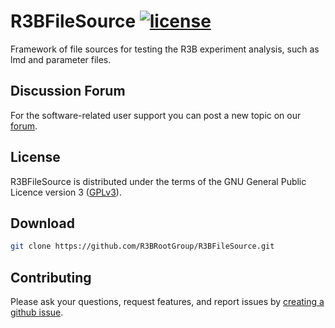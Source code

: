 # R3BFileSource [![license](https://alfa-ci.gsi.de/shields/badge/license-GPL--3.0-orange.svg)](COPYRIGHT)
Framework of file sources for testing the R3B experiment analysis, such as lmd and parameter files.

## Discussion Forum
For the software-related user support you can post a new topic on our [forum](https://forum.gsi.de/index.php?t=index&cat=40&).

## License
R3BFileSource is distributed under the terms of the GNU General Public Licence version 3 ([GPLv3](https://github.com/R3BRootGroup/R3BFileSource/blob/dev/LICENSE)).

## Download

~~~bash
git clone https://github.com/R3BRootGroup/R3BFileSource.git
~~~

## Contributing
Please ask your questions, request features, and report issues by [creating a github issue](https://github.com/R3BRootGroup/R3BFileSource/issues).
